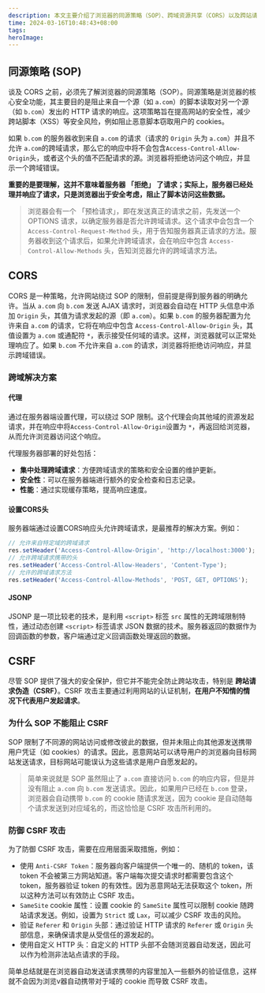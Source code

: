 ```yaml
---
description: 本文主要介绍了浏览器的同源策略（SOP）、跨域资源共享（CORS）以及跨站请求伪造（CSRF）攻击。三者关系密切，是前端开发中必须了解的内容。
time: 2024-03-16T10:48:43+08:00
tags: 
heroImage: 
---
```


## 同源策略 (SOP)

谈及 CORS 之前，必须先了解浏览器的同源策略（SOP）。同源策略是浏览器的核心安全功能，其主要目的是阻止来自一个源（如 `a.com`）的脚本读取对另一个源（如 `b.com`）发出的 HTTP 请求的响应。这项策略旨在提高网站的安全性，减少跨站脚本（XSS）等安全风险，例如阻止恶意脚本窃取用户的 cookies。

如果 `b.com` 的服务器收到来自 `a.com` 的请求（请求的 `Origin` 头为 `a.com`）并且不允许 `a.com`的跨域请求，那么它的响应中将不会包含`Access-Control-Allow-Origin`头，或者这个头的值不匹配请求的源。浏览器将拒绝访问这个响应，并显示一个跨域错误。

**重要的是要理解，这并不意味着服务器 「拒绝」 了请求；实际上，服务器已经处理并响应了请求，只是浏览器出于安全考虑，阻止了脚本访问这些数据。**

> 浏览器会有一个 「预检请求」，即在发送真正的请求之前，先发送一个 OPTIONS 请求，以确定服务器是否允许跨域请求。这个请求中会包含一个 `Access-Control-Request-Method` 头，用于告知服务器真正请求的方法。服务器收到这个请求后，如果允许跨域请求，会在响应中包含 `Access-Control-Allow-Methods` 头，告知浏览器允许的跨域请求方法。

## CORS

CORS 是一种策略，允许网站绕过 SOP 的限制，但前提是得到服务器的明确允许。当从 `a.com` 向 `b.com` 发送 AJAX 请求时，浏览器会自动在 HTTP 头信息中添加 `Origin` 头，其值为请求发起的源（即 `a.com`）。如果 `b.com` 的服务器配置为允许来自 `a.com` 的请求，它将在响应中包含 `Access-Control-Allow-Origin` 头，其值设置为 `a.com` 或通配符 `*`，表示接受任何域的请求。这样，浏览器就可以正常处理响应了。如果 `b.com` 不允许来自 `a.com` 的请求，浏览器将拒绝访问响应，并显示跨域错误。

### 跨域解决方案

#### 代理

通过在服务器端设置代理，可以绕过 SOP 限制。这个代理会向其他域的资源发起请求，并在响应中将`Access-Control-Allow-Origin`设置为 `*`，再返回给浏览器，从而允许浏览器访问这个响应。

代理服务器部署的好处包括：
- **集中处理跨域请求**：方便跨域请求的策略和安全设置的维护更新。
- **安全性**：可以在服务器端进行额外的安全检查和日志记录。
- **性能**：通过实现缓存策略，提高响应速度。

#### 设置CORS头

服务器端通过设置CORS响应头允许跨域请求，是最推荐的解决方案。例如：

```javascript
// 允许来自特定域的跨域请求
res.setHeader('Access-Control-Allow-Origin', 'http://localhost:3000');
// 允许跨域请求携带的头
res.setHeader('Access-Control-Allow-Headers', 'Content-Type');
// 允许的跨域请求方法
res.setHeader('Access-Control-Allow-Methods', 'POST, GET, OPTIONS');
```

#### JSONP

JSONP 是一项比较老的技术，是利用 `<script>` 标签 `src` 属性的无跨域限制特性，通过动态创建 `<script>` 标签请求 JSON 数据的技术。服务器返回的数据作为回调函数的参数，客户端通过定义回调函数处理返回的数据。

## CSRF

尽管 SOP 提供了强大的安全保护，但它并不能完全防止跨站攻击，特别是 **跨站请求伪造（CSRF）**。CSRF 攻击主要通过利用网站的认证机制，**在用户不知情的情况下代表用户发起请求**。

### 为什么 SOP 不能阻止 CSRF

SOP 限制了不同源的网站访问或修改彼此的数据，但并未阻止向其他源发送携带用户凭证（如 cookies）的请求。因此，恶意网站可以诱导用户的浏览器向目标网站发送请求，目标网站可能误认为这些请求是用户自愿发起的。

> 简单来说就是 SOP 虽然阻止了 `a.com` 直接访问 `b.com` 的响应内容，但是并没有阻止 `a.com` 向 `b.com` 发送请求。因此，如果用户已经在 `b.com` 登录，浏览器会自动携带 `b.com` 的 cookie 随请求发送，因为 cookie 是自动随每个请求发送到对应域名的，而这恰恰是 CSRF 攻击所利用的。

### 防御 CSRF 攻击

为了防御 CSRF 攻击，需要在应用层面采取措施，例如：

- 使用 `Anti-CSRF Token`：服务器向客户端提供一个唯一的、随机的 token，该 token 不会被第三方网站知道。客户端每次提交请求时都需要包含这个 token，服务器验证 token 的有效性。因为恶意网站无法获取这个 token，所以这种方法可以有效防止 CSRF 攻击。
- `SameSite` cookie 属性：设置 cookie 的 `SameSite` 属性可以限制 cookie 随跨站请求发送。例如，设置为 `Strict` 或 `Lax`，可以减少 CSRF 攻击的风险。
- 验证 `Referer` 和 `Origin` 头部：通过验证 HTTP 请求的 `Referer` 或 `Origin` 头部信息，来确保请求是从受信任的源发起的。
- 使用自定义 HTTP 头：自定义的 HTTP 头部不会随浏览器自动发送，因此可以作为检测非法站点请求的手段。

简单总结就是在浏览器自动发送请求携带的内容里加入一些额外的验证信息，这样就不会因为浏览v器自动携带对于域的 cookie 而导致 CSRF 攻击。
